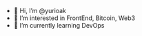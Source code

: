 - 👋 Hi, I’m @yurioak
- 👀 I’m interested in FrontEnd, Bitcoin, Web3
- 🌱 I’m currently learning DevOps

<!---
yurioak/yurioak is a ✨ special ✨ repository because its `README.md` (this file) appears on your GitHub profile.
You can click the Preview link to take a look at your changes.
--->
